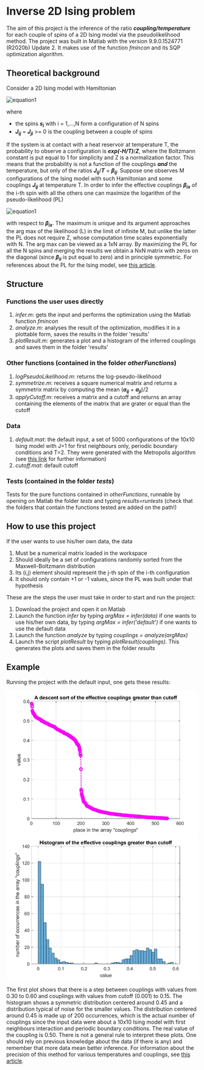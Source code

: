 # Inverse 2D Ising problem

The aim of this project is the inference of the ratio ***coupling/temperature*** for each couple of spins of a 2D Ising model via the pseudolikelihood method. The project was built in Matlab with the version 9.9.0.1524771 (R2020b) Update 2. It makes use of the function *fmincon* and its SQP optimization algorithm.

## Theoretical background

Consider a 2D Ising model with Hamiltonian

![equation1](https://latex.codecogs.com/gif.latex?H&space;=&space;-\sum_{i%3Cj}J_{ij}s_{i}s_{j})

where
- the spins ***s<sub>i*** with i = 1,...,N form a configuration of N spins
- ***J<sub>ij*** = ***J<sub>ji*** >= 0 is the coupling between a couple of spins
  
If the system is at contact with a heat reservoir at temperature T, the probability to observe a configuration is ***exp(-H/T)***/***Z***, where the Boltzmann constant is put equal to 1 for simplicity and Z is a normalization factor. This means that the probability is not a function of the couplings ***and*** the temperature, but only of the ratios ***J<sub>ij***/***T*** = ***β<sub>ij***.
Suppose one observes M configurations of the Ising model with such Hamiltonian and some couplings ***J<sub>ij*** at temperature T. In order to infer the effective couplings ***β<sub>ix*** of the i-th spin with all the others one can maximize the logarithm of the pseudo-likelihood (PL)

![equation1](https://latex.codecogs.com/gif.latex?PL(\beta_{ix})&space;=&space;\frac{1}{M}\log{\prod_{\mu=1}^{M}{p(s_{i}^{(\mu)}|[s_{j}]_{j!=i}^{(\mu)})}=-\frac{1}{M}\sum_{\mu=1}^{M}{\log[1+e^{-2s_{i}^{(\mu)}\sum_{j!=i}{\beta_{ij}s_{j}^{(\mu)}}}]})
  
with respect to ***β<sub>ix***. The maximum is unique and its argument approaches the arg max of the likelihood (L) in the limit of infinite M, but unlike the latter the PL does not require Z, whose computation time scales exponentially with N. 
The arg max can be viewed as a 1xN array. By maximizing the PL for all the N spins and merging the results we obtain a NxN matrix with zeros on the diagonal (since ***β<sub>ii*** is put equal to zero) and in principle symmetric.
  For references about the PL for the Ising model, see [this article](https://arxiv.org/abs/1702.01522).

## Structure
  
  ### Functions the user uses directly
  1. *infer.m*: gets the input and performs the optimization using the Matlab function *fmincon*
  2. *analyze.m*: analyses the result of the optimization, modifies it in a plottable form, saves the results in the folder 'results'
  3. *plotResult.m*: generates a plot and a histogram of the inferred couplings and saves them in the folder 'results'
  ### Other functions (contained in the folder *otherFunctions*)
  1. *logPseudoLikelihood.m*: returns the log-pseudo-likelihood
  2. *symmetrize.m*: receives a square numerical matrix and returns a symmetrix matrix by computing the mean (***a<sub>ij*** + ***a<sub>ji***)/2
  3. *applyCutoff.m*: receives a matrix and a cutoff and returns an array containing the elements of the matrix that are grater or equal than the cutoff
  ### Data
  1. *default.mat*: the default input, a set of 5000 configurations of the 10x10 Ising model with J=1 for first neighbours only, periodic boundary conditions and T=2. They were generated with the Metropolis algorithm (see [this link](https://www.asc.ohio-state.edu/braaten.1/statphys/Ising_MatLab.pdf) for further information)
  2. *cutoff.mat*: default cutoff
  ### Tests (contained in the folder *tests*)
  Tests for the pure functions contained in *otherFunctions*, runnable by opening on Matlab the folder *tests* and typing *results=runtests* (check that the folders that contain the functions tested are added on the path!)
  ## How to use this project
  
 If the user wants to use his/her own data, the data
  1. Must be a numerical matrix loaded in the workspace
  2. Should ideally be a set of configurations randomly sorted from the Maxwell-Boltzmann distribution
  3. Its (i,j) element should represent the j-th spin of the i-th configuration
  4. It should only contain +1 or -1 values, since the PL was built under that hypothesis
  
  These are the steps the user must take in order to start and run the project:
  1. Download the project and open it on Matlab
  2. Launch the function *infer* by typing *argMax = infer(data)* if one wants to use his/her own data, by typing *argMax = infer('default')* if one wants to use the default data
  3. Launch the function *analyze* by typing *couplings = analyze(argMax)*
  4. Launch the script *plotResult* by typing *plotResult(couplings)*. This generates the plots and saves them in the folder *results*
  
  ## Example
  Running the project with the default input, one gets these results: 
  
  ![sorting.jpg](https://github.com/fdonat-cloud/inverseIsing2D/blob/master/imagesForREADME/sorting.jpg?raw=true)
  ![histogram.jpg](https://github.com/fdonat-cloud/inverseIsing2D/blob/master/imagesForREADME/histogram.jpg?raw=true)
  
The first plot shows that there is a step between couplings with values from 0.30 to 0.60 and couplings with values from cutoff (0.001) to 0.15. The histogram shows a symmetric distribution centered around 0.45 and a distribution typical of noise for the smaller values. The distribution centered around 0.45 is made up of 200 occurrences, which is the actual number of couplings since the input data were about a 10x10 Ising model with first neighbours interaction and periodic boundary conditions. The real value of the coupling is 0.50. 
  There is not a general rule to interpret these plots. One should rely on previous knowledge about the data (if there is any) and remember that more data mean better inference. For information about the precision of this method for various temperatures and couplings, see [this article](https://arxiv.org/abs/1702.01522).
 
  
  
